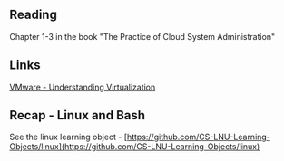 ## Reading
Chapter 1-3 in the book "The Practice of Cloud System Administration"

## Links
[VMware - Understanding Virtualization](https://www.vmware.com/content/dam/digitalmarketing/vmware/en/pdf/techpaper/VMware_paravirtualization.pdf)


## Recap - Linux and Bash
See the linux learning object - [https://github.com/CS-LNU-Learning-Objects/linux](https://github.com/CS-LNU-Learning-Objects/linux)
